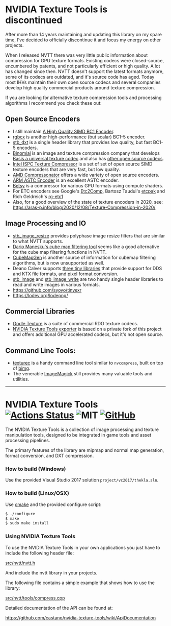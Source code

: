 # NVIDIA Texture Tools is discontinued

After more than 14 years maintaining and updating this library on my spare time, I've decided to officially discontinue it and focus my energy on other projects.

When I released NVTT there was very little public information about compression for GPU texture formats. Existing codecs were closed-source, encumbered by patents, and not particularly efficient or high quality. A lot has changed since then. NVTT doesn't support the latest formats anymore, some of its codecs are outdated, and it's source code has aged. Today most IHVs maintain their own open source codecs and several companies develop high quality commercial products around texture compression. 

If you are looking for alternative texture compression tools and processing algorithms I recommend you check these out:

## Open Source Encoders

* I still maintain [A High Quality SIMD BC1 Encoder](https://github.com/castano/icbc).
* [rgbcx](https://github.com/richgel999/bc7enc/blob/master/rgbcx.h) is another high-performance (but scalar) BC1-5 encoder.
* [stb_dxt](https://github.com/nothings/stb/blob/master/stb_dxt.h) is a single header library that provides low quality, but fast BC1-5 encoders.
* [Binomial](https://www.binomial.info/) is an image and texture compression company that develops [Basis a universal texture codec](https://github.com/BinomialLLC/basis_universal) and also has [other open source codecs](https://github.com/BinomialLLC).
* [Intel ISPC Texture Compressor](https://github.com/GameTechDev/ISPCTextureCompressor) is a set of set of open source SIMD texture encoders that are very fast, but low quality.
* [AMD Compressonator](https://gpuopen.com/compressonator/) offers a wide variety of open source encoders.
* [ARM ASTC Encoder](https://github.com/ARM-software/astc-encoder) is an excellent ASTC encoder.
* [Betsy](https://github.com/darksylinc/betsy/) is a compressor for various GPU formats using compute shaders.
* For ETC encoders see Google's [Etc2Comp](https://github.com/google/etc2comp), Bartosz Taudul's [etcpak](https://github.com/wolfpld/etcpak) and Rich Geldreich's [rg-etc1](https://github.com/richgel999/rg-etc1)
* Also, for a good overview of the state of texture encoders in 2020, see: https://aras-p.info/blog/2020/12/08/Texture-Compression-in-2020/

## Image Processing and IO

* [stb_image_resize](https://github.com/nothings/stb/blob/master/stb_image_resize.h) provides polyphase image resize filters that are similar to what NVTT supports.
* [Dario Manesku's cube map filtering tool](https://github.com/dariomanesku/cmft) seems like a good alternative for the cube map filtering functions in NVTT.
* [CubeMapGen](https://gpuopen.com/archived/cubemapgen/) is another source of information for cubemap filtering algorithms, but is now unsupported as well.
* Deano Calver supports [three tiny libraries](https://deanoc.com/2019/09/tiny) that provide support for DDS and KTX file formats, and pixel format conversion.
* [stb_image](https://github.com/nothings/stb/blob/master/stb_image.h) and [stb_image_write](https://github.com/nothings/stb/blob/master/stb_image_write.h) are two handy single header libraries to read and write images in various formats.
* https://github.com/syoyo/tinyexr
* https://lodev.org/lodepng/

## Commercial Libraries

* [Oodle Texture](http://www.radgametools.com/oodletexture.htm) is a suite of commercial RDO texture codecs.
* [NVIDIA Texture Tools exporter](https://developer.nvidia.com/nvidia-texture-tools-exporter) is based on a private fork of this project and offers additional GPU accelerated codecs, but it's not open source.

## Command Line Tools:

* [texturec](https://bkaradzic.github.io/bgfx/tools.html#texture-compiler-texturec) is a handy command line tool similar to `nvcompress`, built on top of [bimg](https://github.com/bkaradzic/bimg).
* The venerable [ImageMagick](https://imagemagick.org/) still provides many valuable tools and utilities.

-------------------------------

# NVIDIA Texture Tools [![Actions Status](https://github.com/castano/nvidia-texture-tools/workflows/build/badge.svg)](https://github.com/castano/nvidia-texture-tools/actions) ![MIT](https://img.shields.io/badge/license-MIT-blue.svg) [![GitHub](https://img.shields.io/badge/repo-github-green.svg)](https://github.com/castano/nvidia-texture-tools)

The NVIDIA Texture Tools is a collection of image processing and texture 
manipulation tools, designed to be integrated in game tools and asset 
processing pipelines.

The primary features of the library are mipmap and normal map generation, format 
conversion, and DXT compression.


### How to build (Windows)

Use the provided Visual Studio 2017 solution `project/vc2017/thekla.sln`.


### How to build (Linux/OSX)

Use [cmake](http://www.cmake.org/) and the provided configure script:

```bash
$ ./configure
$ make
$ sudo make install
```


### Using NVIDIA Texture Tools

To use the NVIDIA Texture Tools in your own applications you just have to
include the following header file:

[src/nvtt/nvtt.h](https://github.com/castano/nvidia-texture-tools/blob/master/src/nvtt/nvtt.h)

And include the nvtt library in your projects. 

The following file contains a simple example that shows how to use the library:

[src/nvtt/tools/compress.cpp](https://github.com/castano/nvidia-texture-tools/blob/master/src/nvtt/tools/compress.cpp)

Detailed documentation of the API can be found at:

https://github.com/castano/nvidia-texture-tools/wiki/ApiDocumentation

